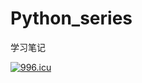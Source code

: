 # Python_series
学习笔记

[![996.icu](https://img.shields.io/badge/link-996.icu-red.svg)](https://996.icu)
